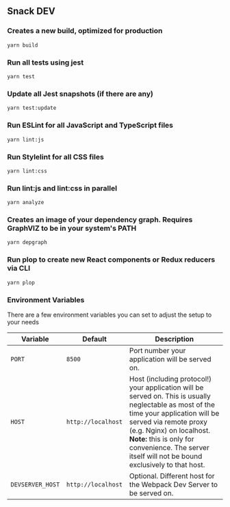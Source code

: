 ## Snack DEV

### Creates a new build, optimized for production
``` 
yarn build
```

### Run all tests using jest
```
yarn test 
```

### Update all Jest snapshots (if there are any)
```
yarn test:update
```

### Run ESLint for all JavaScript and TypeScript files
```
yarn lint:js
```

### Run Stylelint for all CSS files
```
yarn lint:css
```

### Run lint:js and lint:css in parallel
```
yarn analyze
```

### Creates an image of your dependency graph. Requires GraphVIZ to be in your system's PATH
```
yarn depgraph
```

### Run plop to create new React components or Redux reducers via CLI
```
yarn plop
```

### Environment Variables

There are a few environment variables you can set to adjust the setup to your needs

| Variable         | Default            | Description                                                                                                                                                                                                                                                                                      |
| ---------------- | ------------------ | ------------------------------------------------------------------------------------------------------------------------------------------------------------------------------------------------------------------------------------------------------------------------------------------------ |
| `PORT`           | `8500`             | Port number your application will be served on.                                                                                                                                                                                                                                                  |
| `HOST`           | `http://localhost` | Host (including protocol!) your application will be served on. This is usually neglectable as most of the time your application will be served via remote proxy (e.g. Nginx) on localhost. **Note:** this is only for convenience. The server itself will not be bound exclusively to that host. |
| `DEVSERVER_HOST` | `http://localhost` | Optional. Different host for the Webpack Dev Server to be served on.|